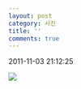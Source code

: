 ```yaml
---
layout: post
category: 사진
title: ''
comments: true
---
```

2011-11-03 21:12:25


![][link0]

  


[link0]:https://t1.daumcdn.net/cfile/tistory/201CE0494EB2852421
